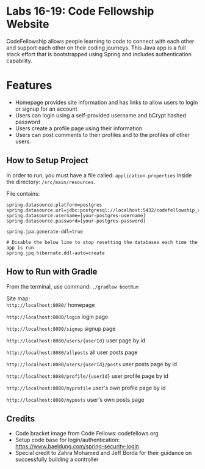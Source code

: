 # Labs 16-19: Code Fellowship Website
CodeFellowship allows people learning to code to connect with each other and support each other on their coding journeys. This Java app is a full stack effort that is bootstrapped using Spring and includes authentication capability.

# Features
* Homepage provides site information and has links to allow users to login or signup for an account
* Users can login using a self-provided username and bCrypt hashed password
* Users create a profile page using their information
* Users can post comments to their profiles and to the profiles of other users.

## How to Setup Project
In order to run, you must have a file called: ```application.properties``` inside the directory: ```/src/main/resources```.

File contains:

```
spring.datasource.platform=postgres
spring.datasource.url=jdbc:postgresql://localhost:5432/codefellowship_app
spring.datasource.username=[your-postgres-username]
spring.datasource.password=[your-postgres-password]

spring.jpa.generate-ddl=true

# Disable the below line to stop resetting the databases each time the app is run
spring.jpq.hibernate.ddl-auto=create
```

## How to Run with Gradle
From the terminal, use command:
`./gradlew bootRun`

Site map:
\
`http://localhost:8080/` homepage

`http://localhost:8080/login` login page

`http://localhost:8080/signup` signup page

`http://localhost:8080/users/{userId}` user page by id

`http://localhost:8080/allposts` all user posts page

`http://localhost:8080/users/{userId}/posts` user posts page by id

`http://localhost:8080/profile/{userId}` user profile page by id

`http://localhost:8080/myprofile` user's own profile page by id

`http://localhost:8080/myposts` user's own posts page

## Credits

* Code bracket image from Code Fellows: codefellows.org
* Setup code base for login/authentication: https://www.baeldung.com/spring-security-login
* Special credit to Zahra Mohamed and Jeff Borda for their guidance on successfully building a controller
